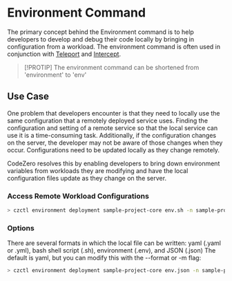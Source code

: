 # Environment Command

The primary concept behind the Environment command is to help developers to develop and debug their code locally by
bringing in configuration from a workload.
The environment command is often used in conjunction with [Teleport](/concepts/teleporting) and [Intercept](../concepts/intercept).

> [!PROTIP]
> The environment command can be shortened from 'environment' to 'env'

## Use Case

One problem that developers encounter is that they need to locally use the same configuration that a remotely deployed service uses.
Finding the configuration and setting of a remote service so that the local service can use it is a time-consuming task.
Additionally, if the configuration changes on the server, the developer may not be aware of those changes when they occur.
Configurations need to be updated locally as they change remotely.

CodeZero resolves this by enabling developers to bring down environment variables from workloads they are modifying and
have the local configuration files update as they change on the server.

### Access Remote Workload Configurations

```bash
> czctl environment deployment sample-project-core env.sh -n sample-project
```

### Options

There are several formats in which the local file can be written:
yaml (.yaml or .yml), bash shell script (.sh), environment (.env), and JSON (.json)
The default is yaml, but you can modify this with the --format or -m flag:

```bash
> czctl environment deployment sample-project-core env.json -n sample-project --format json
```
